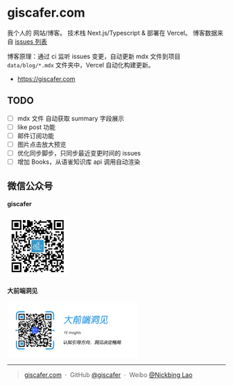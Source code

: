 # giscafer.com

我个人的 网站/博客。 技术栈 Next.js/Typescript & 部署在 Vercel。 博客数据来自 [issues 列表](https://github.com/giscafer/blog/issues)

博客原理：通过 ci 监听 issues 变更，自动更新 mdx 文件到项目 `data/blog/*.mdx` 文件夹中，Vercel 自动化构建更新。

- https://giscafer.com

## TODO

- [ ] mdx 文件 自动获取 summary 字段展示
- [ ] like post 功能
- [ ] 邮件订阅功能
- [ ] 图片点击放大预览
- [ ] 优化同步脚步，只同步最近变更时间的 issues
- [ ] 增加 Books，从语雀知识库 api 调用自动渲染

## 微信公众号

#### giscafer

<img src="./public/qrcode_for_giscafer.jpg" width="140"/>

#### 大前端洞见

<img src="./public/feinsight.jpg" width="300"/>

---

> [giscafer.com](http://giscafer.com) &nbsp;&middot;&nbsp;
> GitHub [@giscafer](https://github.com/giscafer) &nbsp;&middot;&nbsp;
> Weibo [@Nickbing Lao](https://weibo.com/laohoubin)
